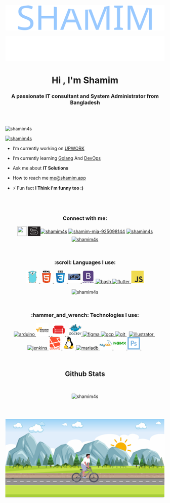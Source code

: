 <p align="center"> <img src="https://raw.githubusercontent.com/shamim4s/storage/master/tempfiles/assets/shamim.svg" alt="shamim4s" /> </p>
<p align="center"> <img src="https://raw.githubusercontent.com/shamim4s/storage/master/tempfiles/assets/shamim2.svg" alt="shamim4s" /> </p>

<h1 align="center">Hi , I'm Shamim</h1>
<h3 align="center">A passionate IT consultant and System Administrator from Bangladesh</h3>
<br />
<br />
<p align="left"> <img src="https://komarev.com/ghpvc/?username=shamim4s&label=Profile%20views&color=0e75b6&style=flat" alt="shamim4s" /> </p>

<p align="left"> <a href="https://twitter.com/shamim4s" target="blank"><img src="https://img.shields.io/twitter/follow/shamim4s?logo=twitter&style=for-the-badge" alt="shamim4s" /></a> </p>

- I’m currently working on [UPWORK](https://www.upwork.com/freelancers/~0126a9e3ea476741d8)

- I’m currently learning [Golang](https://golang.org/) And [DevOps](https://www.google.com/search?q=DevOps)

- Ask me about **IT Solutions**

- How to reach me [me@shamim.app](mailto:me@shamim.app)

- ⚡ Fun fact **I Think i'm funny too :)**

<br /><br />

<h3 align="center">Connect with me:</h3>
<p align="center"><a href="mailto:me@shamim.app" target="blank"><img align="center" src="https://www.pngkey.com/png/full/84-840977_email-png-icon.png" height="30" width="30"/></a>&nbsp;<a href="https://shamim.app" target="blank"><img align="center" src="https://raw.githubusercontent.com/shamim4s/shamim4s/master/logo-s.jpg" height="30" width="40" /></a><a href="https://twitter.com/shamim4s" target="blank"><img align="center" src="https://raw.githubusercontent.com/rahuldkjain/github-profile-readme-generator/master/src/images/icons/Social/twitter.svg" alt="shamim4s" height="30" width="40" /></a>
<a href="https://linkedin.com/in/shamim-mia-925098144" target="blank"><img align="center" src="https://raw.githubusercontent.com/rahuldkjain/github-profile-readme-generator/master/src/images/icons/Social/linked-in-alt.svg" alt="shamim-mia-925098144" height="30" width="40" /></a>
<a href="https://fb.com/shamim4s" target="blank"><img align="center" src="https://raw.githubusercontent.com/rahuldkjain/github-profile-readme-generator/master/src/images/icons/Social/facebook.svg" alt="shamim4s" height="30" width="40" /></a>
<a href="https://instagram.com/shamim4s" target="blank"><img align="center" src="https://raw.githubusercontent.com/rahuldkjain/github-profile-readme-generator/master/src/images/icons/Social/instagram.svg" alt="shamim4s" height="30" width="40" /></a>
</p>


<br />


<h3 align="center">:scroll: Languages I use:</h3>
<p align="center"><a href="https://golang.org" target="_blank"> <img src="https://raw.githubusercontent.com/devicons/devicon/master/icons/go/go-original.svg" alt="go" width="40" height="40"/> </a><a href="https://www.w3.org/html/" target="_blank"> <img src="https://raw.githubusercontent.com/devicons/devicon/master/icons/html5/html5-original-wordmark.svg" alt="html5" width="40" height="40"/> </a><a href="https://www.w3schools.com/css/" target="_blank"> <img src="https://raw.githubusercontent.com/devicons/devicon/master/icons/css3/css3-original-wordmark.svg" alt="css3" width="40" height="40"/> </a><a href="https://www.php.net" target="_blank"> <img src="https://raw.githubusercontent.com/devicons/devicon/master/icons/php/php-original.svg" alt="php" width="40" height="40"/> </a><a href="https://getbootstrap.com" target="_blank"> <img src="https://raw.githubusercontent.com/devicons/devicon/master/icons/bootstrap/bootstrap-plain-wordmark.svg" alt="bootstrap" width="40" height="40"/> </a><a href="https://www.gnu.org/software/bash/" target="_blank"> <img src="https://www.vectorlogo.zone/logos/gnu_bash/gnu_bash-icon.svg" alt="bash" width="40" height="40"/> </a><a href="https://flutter.dev" target="_blank"> <img src="https://www.vectorlogo.zone/logos/flutterio/flutterio-icon.svg" alt="flutter" width="40" height="40"/> </a><a href="https://developer.mozilla.org/en-US/docs/Web/JavaScript" target="_blank"> <img src="https://raw.githubusercontent.com/devicons/devicon/master/icons/javascript/javascript-original.svg" alt="javascript" width="40" height="40"/> </a></p>

<p align="center"><img align="center" src="https://github-readme-stats.vercel.app/api/top-langs?username=shamim4s&show_icons=true&locale=en&layout=compact" alt="shamim4s" /></p>

<br />



<h3 align="center">:hammer_and_wrench: Technologies I use:</h3>
<p align="center"> <a href="https://www.arduino.cc/" target="_blank"> <img src="https://cdn.worldvectorlogo.com/logos/arduino-1.svg" alt="arduino" width="40" height="40"/> </a> <a href="https://aws.amazon.com" target="_blank"> <img src="https://raw.githubusercontent.com/devicons/devicon/master/icons/amazonwebservices/amazonwebservices-original-wordmark.svg" alt="aws" width="40" height="40"/> </a>  <a href="https://couchdb.apache.org/" target="_blank"> <img src="https://raw.githubusercontent.com/devicons/devicon/0d6c64dbbf311879f7d563bfc3ccf559f9ed111c/icons/couchdb/couchdb-original.svg" alt="couchdb" width="40" height="40"/> </a>  <a href="https://www.docker.com/" target="_blank"> <img src="https://raw.githubusercontent.com/devicons/devicon/master/icons/docker/docker-original-wordmark.svg" alt="docker" width="40" height="40"/> </a> <a href="https://www.figma.com/" target="_blank"> <img src="https://www.vectorlogo.zone/logos/figma/figma-icon.svg" alt="figma" width="40" height="40"/> </a> <a href="https://cloud.google.com" target="_blank"> <img src="https://www.vectorlogo.zone/logos/google_cloud/google_cloud-icon.svg" alt="gcp" width="40" height="40"/> </a> <a href="https://git-scm.com/" target="_blank"> <img src="https://www.vectorlogo.zone/logos/git-scm/git-scm-icon.svg" alt="git" width="40" height="40"/> </a>   <a href="https://www.adobe.com/in/products/illustrator.html" target="_blank"> <img src="https://www.vectorlogo.zone/logos/adobe_illustrator/adobe_illustrator-icon.svg" alt="illustrator" width="40" height="40"/> </a>  <a href="https://www.jenkins.io" target="_blank"> <img src="https://www.vectorlogo.zone/logos/jenkins/jenkins-icon.svg" alt="jenkins" width="40" height="40"/> </a> <a href="https://laravel.com/" target="_blank"> <img src="https://raw.githubusercontent.com/devicons/devicon/master/icons/laravel/laravel-plain-wordmark.svg" alt="laravel" width="40" height="40"/> </a> <a href="https://www.linux.org/" target="_blank"> <img src="https://raw.githubusercontent.com/devicons/devicon/master/icons/linux/linux-original.svg" alt="linux" width="40" height="40"/> </a> <a href="https://mariadb.org/" target="_blank"> <img src="https://www.vectorlogo.zone/logos/mariadb/mariadb-icon.svg" alt="mariadb" width="40" height="40"/> </a> <a href="https://www.mysql.com/" target="_blank"> <img src="https://raw.githubusercontent.com/devicons/devicon/master/icons/mysql/mysql-original-wordmark.svg" alt="mysql" width="40" height="40"/> </a> <a href="https://www.nginx.com" target="_blank"> <img src="https://raw.githubusercontent.com/devicons/devicon/master/icons/nginx/nginx-original.svg" alt="nginx" width="40" height="40"/> </a> <a href="https://www.photoshop.com/en" target="_blank"> <img src="https://raw.githubusercontent.com/devicons/devicon/master/icons/photoshop/photoshop-line.svg" alt="photoshop" width="40" height="40"/> </a>  </p>
<br />

<h2 align="center">Github Stats</h2>
<p align="center> <img  align="center" src="https://github-readme-stats.vercel.app/api?username=shamim4s&amp;show_icons=true&amp;count_private=true&amp;hide_border=true" /></p>

<br />
<p align="center"><img align="center" src="https://github-readme-streak-stats.herokuapp.com/?user=shamim4s&" alt="shamim4s" /></p>
<br />
<br />





<a href="https://www.shamim.app" target="_blank"><p align="center"> <img src="https://raw.githubusercontent.com/shamim4s/storage/master/tempfiles/Newfolder/final-working.svg" alt="shamim4s" /> </p></a>                                                                                                                                       
                                                                                                                                                   
<br />
<br />                                                                                                                                                   




